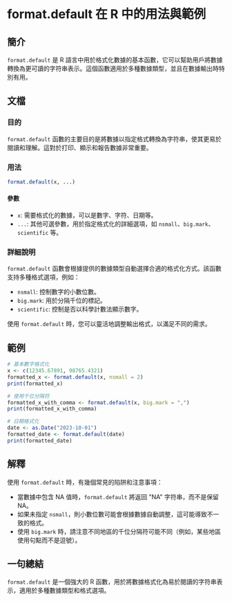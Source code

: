 <!--
Meta Description: # format.default 在 R 中的用法與範例 ## 簡介 `format.default` 是 R 語言中用於格式化數據的基本函數，它可以幫助用戶將數據轉換為更可讀的字符串表示。這個函數適用於多種數據類型，並且在數據輸出時特別有用。 ## 文檔 ### 目的 `format.defaul...
Meta Keywords: format, default, nsmall, big, mark
-->

# format.default 在 R 中的用法與範例

## 簡介
`format.default` 是 R 語言中用於格式化數據的基本函數，它可以幫助用戶將數據轉換為更可讀的字符串表示。這個函數適用於多種數據類型，並且在數據輸出時特別有用。

## 文檔
### 目的
`format.default` 函數的主要目的是將數據以指定格式轉換為字符串，使其更易於閱讀和理解。這對於打印、顯示和報告數據非常重要。

### 用法
```R
format.default(x, ...)
```

#### 參數
- `x`: 需要格式化的數據，可以是數字、字符、日期等。
- `...`: 其他可選參數，用於指定格式化的詳細選項，如 `nsmall`、`big.mark`、`scientific` 等。

### 詳細說明
`format.default` 函數會根據提供的數據類型自動選擇合適的格式化方式。該函數支持多種格式選項，例如：
- `nsmall`: 控制數字的小數位數。
- `big.mark`: 用於分隔千位的標記。
- `scientific`: 控制是否以科學計數法顯示數字。

使用 `format.default` 時，您可以靈活地調整輸出格式，以滿足不同的需求。

## 範例
```R
# 基本數字格式化
x <- c(12345.67891, 98765.4321)
formatted_x <- format.default(x, nsmall = 2)
print(formatted_x)

# 使用千位分隔符
formatted_x_with_comma <- format.default(x, big.mark = ",")
print(formatted_x_with_comma)

# 日期格式化
date <- as.Date("2023-10-01")
formatted_date <- format.default(date)
print(formatted_date)
```

## 解釋
使用 `format.default` 時，有幾個常見的陷阱和注意事項：
- 當數據中包含 NA 值時，`format.default` 將返回 "NA" 字符串，而不是保留 NA。
- 如果未指定 `nsmall`，則小數位數可能會根據數據自動調整，這可能導致不一致的格式。
- 使用 `big.mark` 時，請注意不同地區的千位分隔符可能不同（例如，某些地區使用句點而不是逗號）。

## 一句總結
`format.default` 是一個強大的 R 函數，用於將數據格式化為易於閱讀的字符串表示，適用於多種數據類型和格式選項。